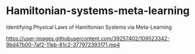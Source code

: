 # Hamiltonian-systems-meta-learning
Identifying Physical Laws of Hamiltonian Systems via Meta-Learning


https://user-images.githubusercontent.com/39257402/109523342-9bd47b00-7af2-11eb-81c2-377972393171.mp4

